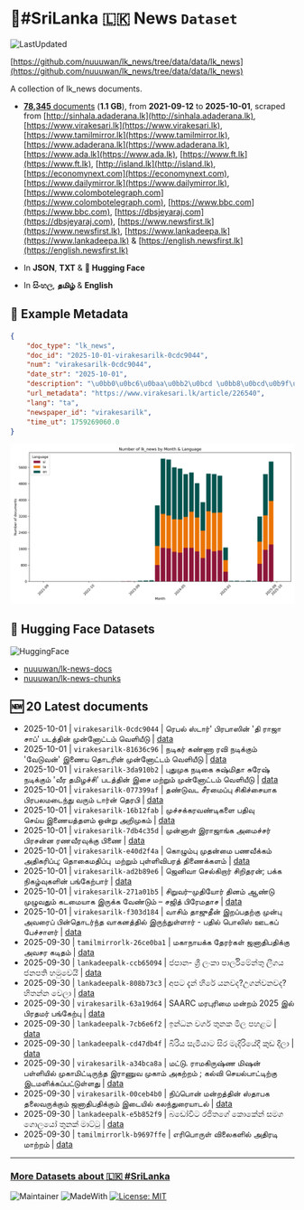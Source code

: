 # 📄#SriLanka 🇱🇰 News `Dataset`

![LastUpdated](https://img.shields.io/badge/last_updated-2025--10--01_03:38:52-green)

[https://github.com/nuuuwan/lk_news/tree/data/data/lk_news](https://github.com/nuuuwan/lk_news/tree/data/data/lk_news)

A collection of lk_news documents.

- [**78,345** documents](https://github.com/nuuuwan/lk_news/tree/data/data/lk_news) (**1.1 GB**), from **2021-09-12** to **2025-10-01**, scraped from [http://sinhala.adaderana.lk](http://sinhala.adaderana.lk), [https://www.virakesari.lk](https://www.virakesari.lk), [https://www.tamilmirror.lk](https://www.tamilmirror.lk), [https://www.adaderana.lk](https://www.adaderana.lk), [https://www.ada.lk](https://www.ada.lk), [https://www.ft.lk](https://www.ft.lk), [http://island.lk](http://island.lk), [https://economynext.com](https://economynext.com), [https://www.dailymirror.lk](https://www.dailymirror.lk), [https://www.colombotelegraph.com](https://www.colombotelegraph.com), [https://www.bbc.com](https://www.bbc.com), [https://dbsjeyaraj.com](https://dbsjeyaraj.com), [https://www.newsfirst.lk](https://www.newsfirst.lk), [https://www.lankadeepa.lk](https://www.lankadeepa.lk) & [https://english.newsfirst.lk](https://english.newsfirst.lk)

- In **JSON**, **TXT** & **🤗 Hugging Face**

- In **සිංහල**, **தமிழ்** & **English**

## 📝 Example Metadata

```json
{
    "doc_type": "lk_news",
    "doc_id": "2025-10-01-virakesarilk-0cdc9044",
    "num": "virakesarilk-0cdc9044",
    "date_str": "2025-10-01",
    "description": "\u0bb0\u0bc6\u0baa\u0bb2\u0bcd \u0bb8\u0bcd\u0b9f\u0bbe\u0bb0\u0bcd' \u0baa\u0bbf\u0bb0\u0baa\u0bbe\u0bb8\u0bbf\u0ba9\u0bcd '\u0ba4\u0bbf \u0bb0\u0bbe\u0b9c\u0bbe \u0b9a\u0bbe\u0baa\u0bcd' \u0baa\u0b9f\u0ba4\u0bcd\u0ba4\u0bbf\u0ba9\u0bcd \u0bae\u0bc1\u0ba9\u0bcd\u0ba9\u0bcb\u0b9f\u0bcd\u0b9f\u0bae\u0bcd \u0bb5\u0bc6\u0bb3\u0bbf\u0baf\u0bc0\u0b9f\u0bc1",
    "url_metadata": "https://www.virakesari.lk/article/226540",
    "lang": "ta",
    "newspaper_id": "virakesarilk",
    "time_ut": 1759269060.0
}
```

![Chart](https://raw.githubusercontent.com/nuuuwan/lk_news/refs/heads/data/data/lk_news/docs_by_month_and_lang.png)

## 🤗 Hugging Face Datasets

![HuggingFace](https://img.shields.io/badge/-HuggingFace-FDEE21?style=for-the-badge&logo=HuggingFace)

- [nuuuwan/lk-news-docs](https://huggingface.co/datasets/nuuuwan/lk-news-docs)
- [nuuuwan/lk-news-chunks](https://huggingface.co/datasets/nuuuwan/lk-news-chunks)

## 🆕 20 Latest documents

- 2025-10-01 | `virakesarilk-0cdc9044` | ரெபல் ஸ்டார்' பிரபாஸின் 'தி ராஜா சாப்' படத்தின் முன்னோட்டம் வெளியீடு | [data](https://github.com/nuuuwan/lk_news/tree/data/data/lk_news/2020s/2025/2025-10-01-virakesarilk-0cdc9044)
- 2025-10-01 | `virakesarilk-81636c96` | நடிகர் கண்ணா ரவி நடிக்கும் 'வேடுவன்' இணைய தொடரின் முன்னோட்டம் வெளியீடு | [data](https://github.com/nuuuwan/lk_news/tree/data/data/lk_news/2020s/2025/2025-10-01-virakesarilk-81636c96)
- 2025-10-01 | `virakesarilk-3da910b2` | புதுமுக நடிகை சுஷ்மிதா சுரேஷ் நடிக்கும் 'வீர தமிழச்சி' படத்தின் இசை மற்றும் முன்னோட்டம் வெளியீடு | [data](https://github.com/nuuuwan/lk_news/tree/data/data/lk_news/2020s/2025/2025-10-01-virakesarilk-3da910b2)
- 2025-10-01 | `virakesarilk-077399af` | தண்டுவட சீரமைப்பு சிகிச்சையாக பிரபலமடைந்து வரும் டார்ன் தெரபி | [data](https://github.com/nuuuwan/lk_news/tree/data/data/lk_news/2020s/2025/2025-10-01-virakesarilk-077399af)
- 2025-10-01 | `virakesarilk-16b12fab` | முச்சக்கரவண்டிகளை பதிவு செய்ய இணையத்தளம் ஒன்று அறிமுகம் | [data](https://github.com/nuuuwan/lk_news/tree/data/data/lk_news/2020s/2025/2025-10-01-virakesarilk-16b12fab)
- 2025-10-01 | `virakesarilk-7db4c35d` | முன்னாள் இராஜாங்க அமைச்சர் பிரசன்ன ரணவீரவுக்கு பிணை | [data](https://github.com/nuuuwan/lk_news/tree/data/data/lk_news/2020s/2025/2025-10-01-virakesarilk-7db4c35d)
- 2025-10-01 | `virakesarilk-e40d2f4a` | கொழும்பு முதன்மை பணவீக்கம் அதிகரிப்பு; தொகைமதிப்பு  மற்றும் புள்ளிவிபரத் திணைக்களம் | [data](https://github.com/nuuuwan/lk_news/tree/data/data/lk_news/2020s/2025/2025-10-01-virakesarilk-e40d2f4a)
- 2025-10-01 | `virakesarilk-ad2b89e6` | ஜெனிவா செல்கிறார் சிறிதரன்; பக்க நிகழ்வுகளின் பங்கேற்பார் | [data](https://github.com/nuuuwan/lk_news/tree/data/data/lk_news/2020s/2025/2025-10-01-virakesarilk-ad2b89e6)
- 2025-10-01 | `virakesarilk-271a01b5` | சிறுவர்–முதியோர் தினம் ஆண்டு முழுவதும் கடமையாக இருக்க வேண்டும் – சஜித் பிரேமதாச | [data](https://github.com/nuuuwan/lk_news/tree/data/data/lk_news/2020s/2025/2025-10-01-virakesarilk-271a01b5)
- 2025-10-01 | `virakesarilk-f303d184` | வாசிம் தாஜுதீன் இறப்பதற்கு முன்பு அவரைப் பின்தொடர்ந்த வாகனத்தில் இருந்துள்ளார் - பதில் பொலிஸ் ஊடகப் பேச்சாளர் | [data](https://github.com/nuuuwan/lk_news/tree/data/data/lk_news/2020s/2025/2025-10-01-virakesarilk-f303d184)
- 2025-09-30 | `tamilmirrorlk-26ce0ba1` | மகாநாயக்க தேரர்கள் ஜனாதிபதிக்கு அவசர கடிதம் | [data](https://github.com/nuuuwan/lk_news/tree/data/data/lk_news/2020s/2025/2025-09-30-tamilmirrorlk-26ce0ba1)
- 2025-09-30 | `lankadeepalk-ccb65094` | ජපාන- ශ්‍රී ලංකා පාර්ලිමේන්තු ලීගය ජනපති හමුවෙයි | [data](https://github.com/nuuuwan/lk_news/tree/data/data/lk_news/2020s/2025/2025-09-30-lankadeepalk-ccb65094)
- 2025-09-30 | `lankadeepalk-808b73c3` | අපට දැන් හිරේ යනවද?උගන්වනවද? හිතන්න වෙලා | [data](https://github.com/nuuuwan/lk_news/tree/data/data/lk_news/2020s/2025/2025-09-30-lankadeepalk-808b73c3)
- 2025-09-30 | `virakesarilk-63a19d64` | SAARC மரபுரிமை மன்றம் 2025 இல் பிரதமர் பங்கேற்பு | [data](https://github.com/nuuuwan/lk_news/tree/data/data/lk_news/2020s/2025/2025-09-30-virakesarilk-63a19d64)
- 2025-09-30 | `lankadeepalk-7cb6e6f2` | ඉන්ධන වර්ග තුනක මිල පහළට | [data](https://github.com/nuuuwan/lk_news/tree/data/data/lk_news/2020s/2025/2025-09-30-lankadeepalk-7cb6e6f2)
- 2025-09-30 | `lankadeepalk-cd47db4f` | බිරිය සැමියාට සිර මැදිරියේදී කුඩ දීලා | [data](https://github.com/nuuuwan/lk_news/tree/data/data/lk_news/2020s/2025/2025-09-30-lankadeepalk-cd47db4f)
- 2025-09-30 | `virakesarilk-a34bca8a` | மட்டு. ராமகிருஷ்ண மிஷன் பள்ளியில் முகாமிட்டிருந்த இராணுவ முகாம் அகற்றம் ; கல்வி செயல்பாட்டிற்கு இடமளிக்கப்பட்டுள்ளது | [data](https://github.com/nuuuwan/lk_news/tree/data/data/lk_news/2020s/2025/2025-09-30-virakesarilk-a34bca8a)
- 2025-09-30 | `virakesarilk-00ceb4b0` | நிப்பொன் மன்றத்தின் ஸ்தாபக தலைவருக்கும் ஜனாதிபதிக்கும் இடையில் கலந்துரையாடல் | [data](https://github.com/nuuuwan/lk_news/tree/data/data/lk_news/2020s/2025/2025-09-30-virakesarilk-00ceb4b0)
- 2025-09-30 | `lankadeepalk-e5b852f9` | බඩෝවිට රජිතගේ කොකේන් සමග ගොලයෝ තුනක් මාට්ටු | [data](https://github.com/nuuuwan/lk_news/tree/data/data/lk_news/2020s/2025/2025-09-30-lankadeepalk-e5b852f9)
- 2025-09-30 | `tamilmirrorlk-b9697ffe` | எரிபொருள் விலைகளில் அதிரடி மாற்றம் | [data](https://github.com/nuuuwan/lk_news/tree/data/data/lk_news/2020s/2025/2025-09-30-tamilmirrorlk-b9697ffe)

---

### [More Datasets about 🇱🇰 #SriLanka](https://github.com/nuuuwan/lk_datasets)

![Maintainer](https://img.shields.io/badge/maintainer-nuuuwan-red)
![MadeWith](https://img.shields.io/badge/made_with-python-blue)
[![License: MIT](https://img.shields.io/badge/License-MIT-yellow.svg)](https://opensource.org/licenses/MIT)
